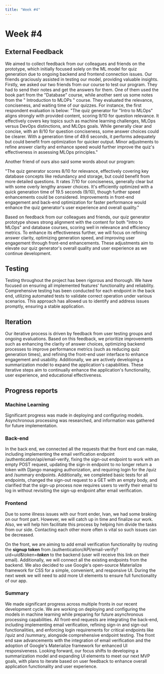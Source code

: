 ```yaml
---
title: "Week #4"
---
```

# **Week #4**

## **External Feedback**

We aimed to collect feedback from our colleagues and friends on the prototype, which initially focused solely on the ML model for quiz generation due to ongoing backend and frontend connection issues. Our friends graciously assisted in testing our model, providing valuable insights.
Firstly, we asked our two friends from our course to test our program. They had to send their notes and get the answers for them. One of them used the book part from the "Database" course, while another sent us some notes from the " Introduction to MLOPs " course. They evaluated the relevance, conciseness, and waiting time of our quizzes.
For instance, the first respondent evaluation is below:
"The quiz generator for "Intro to MLOps" aligns strongly with provided content, scoring 9/10 for question relevance. It effectively covers key topics such as machine learning challenges, MLOps versus DevOps distinctions, and MLOps goals. While generally clear and concise, with an 8/10 for question conciseness, some answer choices could be clearer. With a generation time of 49.6 seconds, it performs adequately but could benefit from optimization for quicker output. Minor adjustments to refine answer clarity and enhance speed would further improve the quiz's effectiveness in assessing MLOps principles."

Another friend of ours also said some words about our program:

"The quiz generator scores 8/10 for relevance, effectively covering key database concepts like redundancy and storage, but could benefit from more detailed questions. It rates 7/10 for conciseness, generally clear but with some overly lengthy answer choices. It's efficiently optimized with a quick generation time of 19.5 seconds (9/10), though further speed enhancements could be considered. Improvements in front-end engagement and back-end optimization for faster performance would enhance the quiz generator's user experience and overall quality."


Based on feedback from our colleagues and friends, our quiz generator prototype shows strong alignment with the content for both "Intro to MLOps" and database courses, scoring well in relevance and efficiency metrics. To enhance its effectiveness further, we will focus on refining answer clarity, optimizing generation speed, and improving user engagement through front-end enhancements. These adjustments aim to elevate our quiz generator's overall quality and user experience as we continue development.

## **Testing**
Testing throughout the project has been rigorous and thorough. We have focused on ensuring all implemented features' functionality and reliability. Comprehensive testing has been conducted for each endpoint in the back end, utilizing automated tests to validate correct operation under various scenarios. This approach has allowed us to identify and address issues promptly, ensuring a stable application.

## **Iteration**
Our iterative process is driven by feedback from user testing groups and ongoing evaluations. Based on this feedback, we prioritize improvements such as enhancing the clarity of answer choices, optimizing backend processes to improve performance metrics (such as reducing quiz generation times), and refining the front-end user interface to enhance engagement and usability. Additionally, we are actively developing a summarization model to expand the application's capabilities. These iterative steps aim to continually enhance the application's functionality, user experience, and educational effectiveness.


## **Progress reports**  

### Machine Learning
Significant progress was made in deploying and configuring models. Asynchronous processing was researched, and information was gathered for future implementation.

### Back-end
In the back end, we connected all the requests that the front end can make, including implementing the email verification endpoint /authentication/api/email-verify, fixing the sign-out endpoint to work with an empty POST request, updating the sign-in endpoint to no longer return a token with Django managing authorization, and requiring login for the /quiz and /summary endpoints. Additionally, we completed basic tests for all endpoints, changed the sign-out request to a GET with an empty body, and clarified that the sign-up process now requires users to verify their email to log in without revisiting the sign-up endpoint after email verification.

### Frontend
Due to some illness issues with our front ender, Ivan, we had some braking on our front part. However, we will catch up in time and finalize our work. Also, we will help him facilitate this process by helping him divide the tasks from our side. Contacting each other more often is vital so such issues can be decreased.

On the front, we are aiming to add email verification functionality by routing the **signup token** from /authentication/API/email-verify?uid=*uid*&token=***token*** to the backend (user will receive this link on their email). Additionally, we will connect all the existing endpoints from the backend. We also decided to use Google's open-source Materialize framework for CSS for a simple, convenient, and responsive UI. During the next week we will need to add more UI elements to ensure full functionality of our app.

### Summary
We made significant progress across multiple fronts in our recent development cycle. We are working on deploying and configuring the models in machine learning while preparing for future asynchronous processing capabilities. All front-end requests are integrating the back-end, including implementing email verification, refining sign-in and sign-out functionalities, and enforcing login requirements for critical endpoints like /quiz and /summary, alongside comprehensive endpoint testing. The front end saw advancements with the integration of email verification and the adoption of Google's Materialize framework for enhanced UI responsiveness. Looking forward, our focus shifts to developing a summarization model and expanding UI elements to meet our next MVP goals, with plans to iterate based on user feedback to enhance overall application functionality and user experience.